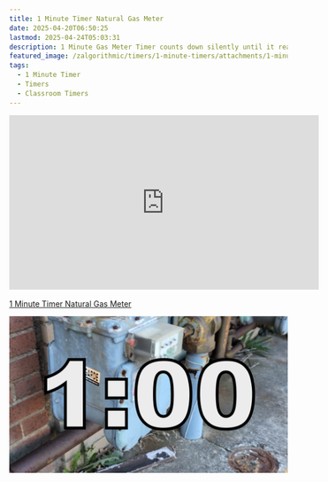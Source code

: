 ```yaml
---
title: 1 Minute Timer Natural Gas Meter
date: 2025-04-20T06:50:25
lastmod: 2025-04-24T05:03:31
description: 1 Minute Gas Meter Timer counts down silently until it reaches 0:00 and then makes a sound to show time is up
featured_image: /zalgorithmic/timers/1-minute-timers/attachments/1-minute-timer-natutal-gas-meter-thumb.jpg
tags:
  - 1 Minute Timer
  - Timers
  - Classroom Timers
---
```


<div class="iframe-16-9-container">
<iframe class="youTubeIframe" width="560" height="315" src="https://www.youtube.com/embed/D5dvU3sBqbg" title="YouTube video player" frameborder="0" allow="accelerometer; autoplay; clipboard-write; encrypted-media; gyroscope; picture-in-picture; web-share" allowfullscreen></iframe>
</div>

[1 Minute Timer Natural Gas Meter](https://youtu.be/D5dvU3sBqbg)

![1 Minute Timer Natural Gas Meter](./attachments/1-minute-timer-natutal-gas-meter-thumb.jpg)
